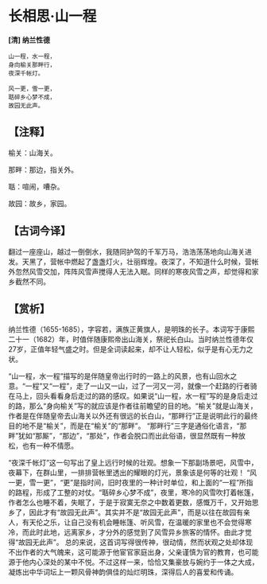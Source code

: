 长相思·山一程
==
**[清] 纳兰性德**

    山一程，水一程，
    身向榆关那畔行，
    夜深千帐灯。

    风一更，雪一更，
    聒碎乡心梦不成，
    故园无此声。

【注释】
--
榆关：山海关。

那畔：那边，指关外。

聒：喧闹，嘈杂。

故园：故乡，家园。


【古词今译】
--
翻过一座座山，越过一倒倒水，我随同护驾的千军万马，浩浩荡荡地向山海关进发。天黑了，营帐中燃起了盏盏灯火，壮丽辉煌。夜深了，不知道什么时候，营帐外忽然风雪交加，阵阵风雪声搅得人无法入眠。同样的寒夜风雪之声，却觉得和家乡截然不同。


【赏析】
--
纳兰性德（1655-1685），字容若，满族正黄旗人，是明珠的长子。本词写于康熙二十一（1682）年，时值伴随康熙帝出山海关，祭祀长白山。当时纳兰性德年仅27岁，正值年轻气盛之时。但是全词读起来，却不让人轻松，似乎是有心无力之状。

“山一程，水一程”描写的是伴随皇帝出行时的一路上的风景，也有山回水之意。“一程”又“一程”，走了一山又一山，过了一河又一河，就像一个赶路的行者骑在马上，回头看看身后走过的路的感叹。如果说“山一程，水一程”写的是身后走过的路，那么“身向榆关”写的就应该是作者往前瞻望的目的地。“榆关”就是山海关，作者是在伴随皇帝去山海关以外还有很远的长白山，“那畔行”正是说明此行的最终目的地不是“榆关”，而是在“榆关”的“那畔”。 “那畔行”三字是通俗化语言，“那畔”犹如“那厮”，“那边”，“那处”，作者会脱口而出此俗语，很显然既有一种放松，也有一种不情愿。

“夜深千帐灯”这一句写出了皇上远行时候的壮观。想象一下那副场景吧，风雪中，夜幕下，在群山里，一排排营帐里透出的耀眼的灯光，景象该是何等的壮观！
“风一更，雪一更”，“更”是指时间，旧时夜里的一种计时单位，和上面的“一程”所指的路程，形成了工整的对仗。“聒碎乡心梦不成”，夜里，寒冷的风雪吹打着帐篷，作者怎么也睡不着，失眠了，于是于寂寞无奈之中数着更数，感慨万千，又开始思乡了，因此才有“故园无此声”。其实并不是“故园无此声”，而是以往在故园有亲人，有天伦之乐，让自己没有机会睡帐篷、听风雪，在温暖的家里也不会觉得寒冷，而此时此地，远离家乡，才分外的感觉到了风雪异乡旅客的情怀。由此才觉得“故园无此声”。
总的来说，这首词写得很传神，很动情，然而状观之处却体现不出作者的大气魄来，这可能源于他宦官家庭出身，父亲谨慎为官的教育，也可能源于他内心深处的某中不悦。不过这样一来，恰恰又集豪放与婉约于一体之大成，凝炼出中华词坛上一颗风骨神韵俱佳的灿烂明珠，深得后人的喜爱和传诵。